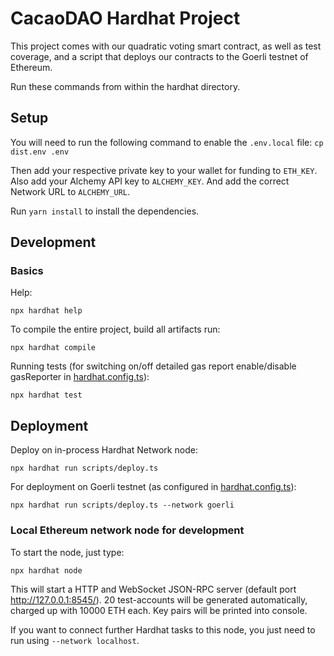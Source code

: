 # CacaoDAO Hardhat Project

This project comes with our quadratic voting smart contract, as well as test coverage, and a script that deploys our contracts to the Goerli testnet of Ethereum.

Run these commands from within the hardhat directory.

## Setup
You will need to run the following command to enable the `.env.local` file:
`cp dist.env .env`

Then add your respective private key to your wallet for funding to `ETH_KEY`. Also add your Alchemy API key to `ALCHEMY_KEY`. And add the correct Network URL to `ALCHEMY_URL`.

Run `yarn install` to install the dependencies.

## Development
### Basics
Help:
```shell
npx hardhat help
```

To compile the entire project, build all artifacts run:
```shell
npx hardhat compile
```
Running tests (for switching on/off detailed gas report enable/disable gasReporter in [hardhat.config.ts](hardhat.config.ts)):

```shell
npx hardhat test
```

## Deployment
Deploy on in-process Hardhat Network node:
```shell
npx hardhat run scripts/deploy.ts
```
For deployment on Goerli testnet (as configured in [hardhat.config.ts](hardhat.config.ts)):
```shell
npx hardhat run scripts/deploy.ts --network goerli
```
###
### Local Ethereum network node for development
To start the node, just type:
```shell
npx hardhat node
```
This will start a HTTP and WebSocket JSON-RPC server (default port http://127.0.0.1:8545/).
20 test-accounts will be generated automatically, charged up with 10000 ETH each. Key pairs will be printed into console.

If you want to connect further Hardhat tasks to this node, you just need to run using 
`--network localhost`.